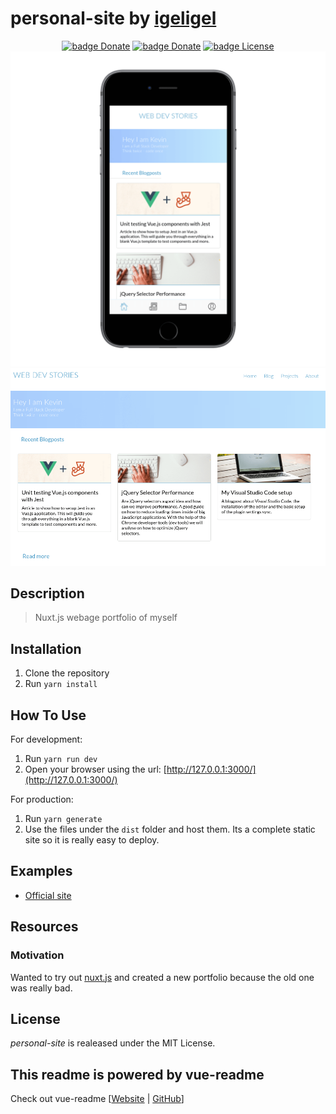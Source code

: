 # personal-site by <a href="https://github.com/igeligel">igeligel</a>

<div align="center"> <a href="https://www.paypal.me/kevinpeters96/1"><img src="https://img.shields.io/badge/Donate-Paypal-003087.svg?style=flat" alt="badge Donate" /></a> <a href="https://steamcommunity.com/tradeoffer/new/?partner=68364320&token=CzTCv8JM"><img src="https://img.shields.io/badge/Donate-Steam-000000.svg?style=flat" alt="badge Donate" /></a> <a href="https://github.com/igeligel/personal-site/blob/master/LICENSE"><img src="https://img.shields.io/badge/License-MIT-1da1f2.svg?style=flat" alt="badge License" /></a> </div>

<div style="text-align:center"><img src ="./docs/iphone.png" /></div>
<div style="text-align:center"><img src ="./docs/desktop.png" /></div>

## Description

> Nuxt.js webage portfolio of myself

## Installation

1. Clone the repository
1. Run ``yarn install``

## How To Use

For development:

1. Run ``yarn run dev``
1. Open your browser using the url: [http://127.0.0.1:3000/](http://127.0.0.1:3000/)

For production:

1. Run ``yarn generate``
1. Use the files under the ``dist`` folder and host them. Its a complete static site so it is really easy to deploy.

## Examples

- [Official site](https://www.kevinpeters.net/)

## Resources

### Motivation

Wanted to try out [nuxt.js](https://nuxtjs.org/) and created a new portfolio because the old one was really bad.

## License

*personal-site* is realeased under the MIT License.

## This readme is powered by vue-readme

Check out vue-readme [[Website](https://igeligel.github.io/vue-readme) | [GitHub](https://github.com/igeligel/vue-readme)]
